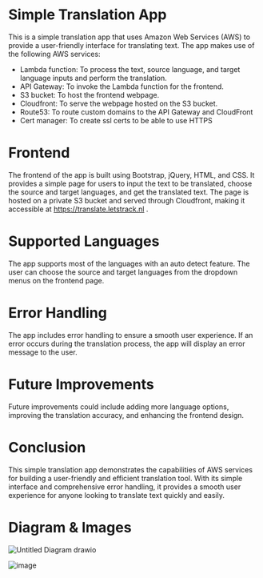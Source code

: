 # Simple Translation App

This is a simple translation app that uses Amazon Web Services (AWS) to provide a user-friendly interface for translating text. The app makes use of the following AWS services:

- Lambda function: To process the text, source language, and target language inputs and perform the translation.
- API Gateway: To invoke the Lambda function for the frontend.
- S3 bucket: To host the frontend webpage.
- Cloudfront: To serve the webpage hosted on the S3 bucket.
- Route53: To route custom domains to the API Gateway and CloudFront
- Cert manager: To create ssl certs to be able to use HTTPS
# Frontend

The frontend of the app is built using Bootstrap, jQuery, HTML, and CSS. It provides a simple page for users to input the text to be translated, choose the source and    target languages, and get the translated text. The page is hosted on a private S3 bucket and served through Cloudfront, making it accessible at https://translate.letstrack.nl .

# Supported Languages

The app supports most of the languages with an auto detect feature. The user can choose the source and target languages from the dropdown menus on the frontend page.

# Error Handling

The app includes error handling to ensure a smooth user experience. If an error occurs during the translation process, the app will display an error message to the user.

# Future Improvements

Future improvements could include adding more language options, improving the translation accuracy, and enhancing the frontend design.

# Conclusion

This simple translation app demonstrates the capabilities of AWS services for building a user-friendly and efficient translation tool. With its simple interface and comprehensive error handling, it provides a smooth user experience for anyone looking to translate text quickly and easily.

# Diagram & Images
![Untitled Diagram drawio](https://user-images.githubusercontent.com/87921765/217715183-fa95e184-9555-4958-b1f4-7335beef76af.svg)







![image](https://user-images.githubusercontent.com/87921765/217714986-b71878a9-2fc6-4f3a-9c18-ee16ff76d82c.png)


